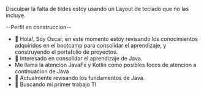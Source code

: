 



Disculpar la falta de tildes estoy usando un Layout de teclado que no las incluye.

--Perfil en construccion--


- 👋 Hola!, Soy Oscar, en este momento estoy revisando los conocimientos adquiridos en el bootcamp para consolidar el aprendizaje, y construyendo el portafolio de proyectos.
- 👀 Interesado en consolidar el aprendizaje de Java.
- Me llama la atencion JavaFx y Kotlin como posibles focos de atencion a continuacion de Java
- 🌱 Actualmente revisando los fundamentos de Java.
- 💞️ Buscando mi primer trabajo TI


